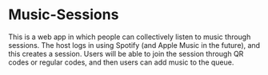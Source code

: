 # Music-Sessions
This is a web app in which people can collectively listen to music through sessions.
The host logs in using Spotify (and Apple Music in the future), and this creates a session. 
Users will be able to join the session through QR codes or regular codes, and then users can add music to the queue.

